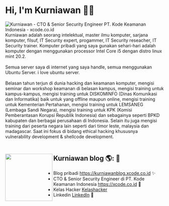 # Hi, I'm Kurniawan 👋🏾

<img src="https://kelashacker.com/assets/img/training.png" alt="Kurniawan - CTO & Senior Security Engineer PT. Kode Keamanan Indonesia - xcode.co.id">
Kurniawan adalah seorang intelektual, master ilmu komputer, sarjana komputer, filsuf, IT Security expert, progammer, IT Security reseacher, IT Security trainer.
Komputer pribadi yang saya gunakan sehari-hari adalah komputer dengan menggunakan processor Intel Core i5 dengan distro linux mint 20.2.<br /><br />
Semua server saya di internet yang saya handle, semua menggunakan Ubuntu Server. i love ubuntu server.<br /><br />
Belasan tahun terjun di dunia hacking dan keamanan komputer, mengisi seminar dan workshop keamanan di belasan kampus, mengisi training untuk kampus-kampus, mengisi training untuk DISKOMINFO (Dinas Komunikasi dan Informatika) baik untuk yang offline maupun online, mengisi training untuk Kementerian Pertahanan, mengisi training untuk LEMSANEG (Lembaga Sandi Negara), mengisi training untuk KPK (Komisi Pemberantasan Korupsi Republik Indonesia) dan sebagainya seperti BPKD kabupaten dan berbagai perusahaan di Indonesia. Selain itu juga mengisi training dari peserta negara lain seperti dari timor leste, malaysia dan madagascar. Saat ini fokus di bidang ethical hacking khususnya vulnerability development & shellcode development.<br /><br />


## Kurniawan blog 🌎: <a href="https://kurniawanblog.xcode.co.id"><img align="left" width="150" height="150" src="https://kurniawan.xcode.co.id/images/profile.jpg?raw=true"></a> 💬
- Blog pribadi <a href="https://kurniawanblog.xcode.co.id"> https://kurniawanblog.xcode.co.id</a> ✨
- CTO & Senior Security Engineer di PT. Kode Keamanan Indonesia <a href="https://xcode.co.id"> https://xcode.co.id</a> 🔭
- Kelas Hacker <a href="https://kelashacker.com">Kelashacker</a>  
- Linkedin <a href="https://www.linkedin.com/in/kurniawan-aja/">LinkedIn</a>  👯 

